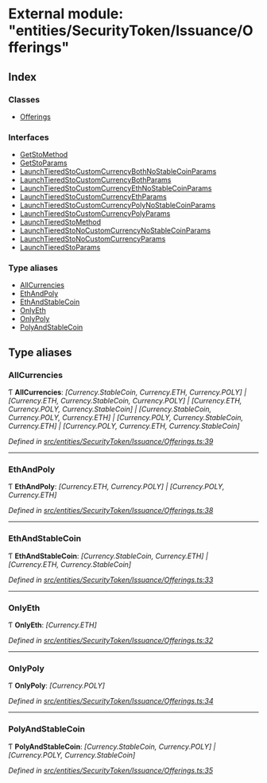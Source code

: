 # External module: "entities/SecurityToken/Issuance/Offerings"

## Index

### Classes

- [Offerings](../classes/_entities_securitytoken_issuance_offerings_.offerings.md)

### Interfaces

- [GetStoMethod](../interfaces/_entities_securitytoken_issuance_offerings_.getstomethod.md)
- [GetStoParams](../interfaces/_entities_securitytoken_issuance_offerings_.getstoparams.md)
- [LaunchTieredStoCustomCurrencyBothNoStableCoinParams](../interfaces/_entities_securitytoken_issuance_offerings_.launchtieredstocustomcurrencybothnostablecoinparams.md)
- [LaunchTieredStoCustomCurrencyBothParams](../interfaces/_entities_securitytoken_issuance_offerings_.launchtieredstocustomcurrencybothparams.md)
- [LaunchTieredStoCustomCurrencyEthNoStableCoinParams](../interfaces/_entities_securitytoken_issuance_offerings_.launchtieredstocustomcurrencyethnostablecoinparams.md)
- [LaunchTieredStoCustomCurrencyEthParams](../interfaces/_entities_securitytoken_issuance_offerings_.launchtieredstocustomcurrencyethparams.md)
- [LaunchTieredStoCustomCurrencyPolyNoStableCoinParams](../interfaces/_entities_securitytoken_issuance_offerings_.launchtieredstocustomcurrencypolynostablecoinparams.md)
- [LaunchTieredStoCustomCurrencyPolyParams](../interfaces/_entities_securitytoken_issuance_offerings_.launchtieredstocustomcurrencypolyparams.md)
- [LaunchTieredStoMethod](../interfaces/_entities_securitytoken_issuance_offerings_.launchtieredstomethod.md)
- [LaunchTieredStoNoCustomCurrencyNoStableCoinParams](../interfaces/_entities_securitytoken_issuance_offerings_.launchtieredstonocustomcurrencynostablecoinparams.md)
- [LaunchTieredStoNoCustomCurrencyParams](../interfaces/_entities_securitytoken_issuance_offerings_.launchtieredstonocustomcurrencyparams.md)
- [LaunchTieredStoParams](../interfaces/_entities_securitytoken_issuance_offerings_.launchtieredstoparams.md)

### Type aliases

- [AllCurrencies](_entities_securitytoken_issuance_offerings_.md#allcurrencies)
- [EthAndPoly](_entities_securitytoken_issuance_offerings_.md#ethandpoly)
- [EthAndStableCoin](_entities_securitytoken_issuance_offerings_.md#ethandstablecoin)
- [OnlyEth](_entities_securitytoken_issuance_offerings_.md#onlyeth)
- [OnlyPoly](_entities_securitytoken_issuance_offerings_.md#onlypoly)
- [PolyAndStableCoin](_entities_securitytoken_issuance_offerings_.md#polyandstablecoin)

## Type aliases

### AllCurrencies

Ƭ **AllCurrencies**: _[Currency.StableCoin, Currency.ETH, Currency.POLY] | [Currency.ETH, Currency.StableCoin, Currency.POLY] | [Currency.ETH, Currency.POLY, Currency.StableCoin] | [Currency.StableCoin, Currency.POLY, Currency.ETH] | [Currency.POLY, Currency.StableCoin, Currency.ETH] | [Currency.POLY, Currency.ETH, Currency.StableCoin]_

_Defined in [src/entities/SecurityToken/Issuance/Offerings.ts:39](https://github.com/PolymathNetwork/polymath-sdk/blob/d34930f/src/entities/SecurityToken/Issuance/Offerings.ts#L39)_

---

### EthAndPoly

Ƭ **EthAndPoly**: _[Currency.ETH, Currency.POLY] | [Currency.POLY, Currency.ETH]_

_Defined in [src/entities/SecurityToken/Issuance/Offerings.ts:38](https://github.com/PolymathNetwork/polymath-sdk/blob/d34930f/src/entities/SecurityToken/Issuance/Offerings.ts#L38)_

---

### EthAndStableCoin

Ƭ **EthAndStableCoin**: _[Currency.StableCoin, Currency.ETH] | [Currency.ETH, Currency.StableCoin]_

_Defined in [src/entities/SecurityToken/Issuance/Offerings.ts:33](https://github.com/PolymathNetwork/polymath-sdk/blob/d34930f/src/entities/SecurityToken/Issuance/Offerings.ts#L33)_

---

### OnlyEth

Ƭ **OnlyEth**: _[Currency.ETH]_

_Defined in [src/entities/SecurityToken/Issuance/Offerings.ts:32](https://github.com/PolymathNetwork/polymath-sdk/blob/d34930f/src/entities/SecurityToken/Issuance/Offerings.ts#L32)_

---

### OnlyPoly

Ƭ **OnlyPoly**: _[Currency.POLY]_

_Defined in [src/entities/SecurityToken/Issuance/Offerings.ts:34](https://github.com/PolymathNetwork/polymath-sdk/blob/d34930f/src/entities/SecurityToken/Issuance/Offerings.ts#L34)_

---

### PolyAndStableCoin

Ƭ **PolyAndStableCoin**: _[Currency.StableCoin, Currency.POLY] | [Currency.POLY, Currency.StableCoin]_

_Defined in [src/entities/SecurityToken/Issuance/Offerings.ts:35](https://github.com/PolymathNetwork/polymath-sdk/blob/d34930f/src/entities/SecurityToken/Issuance/Offerings.ts#L35)_
